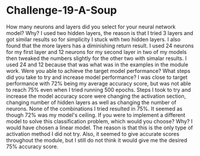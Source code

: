 # Challenge-19-A-Soup
How many neurons and layers did you select for your neural network model? Why?
I used two hidden layers, the reason is that I tried 3 layers and got similar results so for simplicity I stuck with two hidden layers. I also found that the more layers has a diminishing return result. I used 24 neurons for my first layer and 12 neurons for my second layer in two of my models then tweaked the numbers slightly for the other two with simalar results. I used 24 and 12 because that was what was in the examples in the module work.
Were you able to achieve the target model performance? What steps did you take to try and increase model performance?
I was close to target performance with 72% being my average accuracy score, but was not able to reach 75% even when I tried running 500 epochs. Steps I took to try and increase the model accuracy score were changing the activation section, changing number of hidden layers as well as changing the number of neurons. None of the combinations I tried resulted in 75%. It seemed as though 72% was my model's ceiling.
If you were to implement a different model to solve this classification problem, which would you choose? Why?
I would have chosen a linear model. The reason is that this is the only type of activation method I did not try. Also, it seemed to give accurate scores throughout the module, but I still do not think it would give me the desired 75% accuracy score. 
